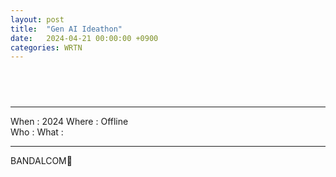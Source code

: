```yaml
---
layout: post
title:  "Gen AI Ideathon"
date:   2024-04-21 00:00:00 +0900
categories: WRTN
---
```


##  &nbsp;  

<!--
&nbsp; - space letter
img path = ~/bandalcom.github.io/posts_img/GitHub_Blog_Install/
img scale
small - width="40%" height="30%"
large - width="60%" height="40%"
-->
---  
  
When : 2024
Where : Offline  
Who : 
What : 

---

BANDALCOM🐻